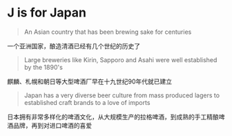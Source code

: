 # J is for Japan

> An Asian country that has been brewing sake for centuries

一个亚洲国家，酿造清酒已经有几个世纪的历史了

> Large breweries like Kirin, Sapporo and Asahi were well established by the 1890's

麒麟、札幌和朝日等大型啤酒厂早在十九世纪90年代就已建立

> Japan has a very diverse beer culture from mass produced lagers to established craft brands to a love of imports

日本拥有非常多样化的啤酒文化，从大规模生产的拉格啤酒，到成熟的手工精酿啤酒品牌，再到对进口啤酒的喜爱